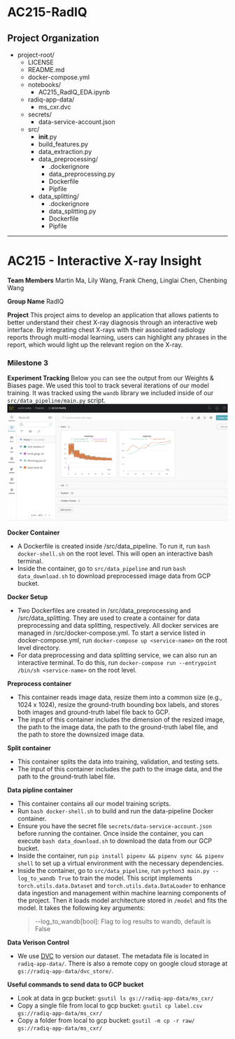 AC215-RadIQ
==============================

Project Organization
---------
- project-root/
    - LICENSE
    - README.md
    - docker-compose.yml
    - notebooks/
        - AC215_RadIQ_EDA.ipynb
    - radiq-app-data/
        - ms_cxr.dvc
    - secrets/
        - data-service-account.json
    - src/
        - __init__.py
        - build_features.py
        - data_extraction.py
        - data_preprocessing/
            - .dockerignore
            - data_preprocessing.py
            - Dockerfile
            - Pipfile
        - data_splitting/
            - .dockerignore
            - data_splitting.py
            - Dockerfile
            - Pipfile



--------

# AC215 - Interactive X-ray Insight

**Team Members**
Martin Ma, Lily Wang, Frank Cheng, Linglai Chen, Chenbing Wang

**Group Name**
RadIQ

**Project**
This project aims to develop an application that allows patients to better understand their chest X-ray diagnosis through an interactive web interface. By integrating chest X-rays with their associated radiology reports through multi-modal learning, users can highlight any phrases in the report, which would light up the relevant region on the X-ray.

### Milestone 3 ###

**Experiment Tracking**
Below you can see the output from our Weights & Biases page. We used this tool to track several iterations of our model training. It was tracked using the `wandb` library we included inside of our `src/data_pipeline/main.py` script.
![WandB Screenshot](./images/wandb.png)


**Docker Container**
- A Dockerfile is created inside /src/data_pipeline. To run it, run `bash docker-shell.sh` on the root level. This will open an interactive bash terminal.
- Inside the container, go to `src/data_pipeline` and run `bash data_download.sh` to download preprocessed image data from GCP bucket.

**Docker Setup**
- Two Dockerfiles are created in /src/data_preprocessing and /src/data_splitting. They are used to create a 
  container for data preprocessing and data splitting, respectively. All docker services are managed in 
  /src/docker-compose.yml. To start a service listed in docker-compose.yml, run `docker-compose up <service-name>` 
  on the root level directory. 
- For data preprocessing and data splitting service, we can also run an interactive terminal. To do this, run 
  `docker-compose run --entrypoint /bin/sh <service-name>` on the root level.

**Preprocess container**
- This container reads image data, resize them into a common size (e.g., 1024 x 1024), resize the ground-truth bounding box labels, and stores both images and ground-truth label file back to GCP.
- The input of this container includes the dimension of the resized image, the path to the image data, the path to the ground-truth label file, and the path to store the downsized image data.


**Split container**
- This container splits the data into training, validation, and testing sets.
- The input of this container includes the path to the image data, and the path to the ground-truth label file.


**Data pipline container**
- This container contains all our model training scripts.
- Run `bash docker-shell.sh` to build and run the data-pipeline Docker container.
- Ensure you have the secret file `secrets/data-service-account.json` before running the container. Once inside the container, you can execute `bash data_download.sh` to download the data from our GCP bucket.
- Inside the container, run `pip install pipenv && pipenv sync && pipenv shell` to set up a virtual environment with the necessary dependencies.
- Inside the container, go to `src/data_pipeline`, run `python3 main.py --log_to_wandb True` to train the model. This script implements `torch.utils.data.Dataset` and `torch.utils.data.DataLoader` to enhance data ingestion and management within machine learning components of the project. Then it loads model architecture stored in `/model` and fits the model. It takes the following key arguments:
    > --log_to_wandb\[bool\]: Flag to log results to wandb, default is False

**Data Verison Control**
- We use [DVC](https://dvc.org) to version our dataset. The metadata file is located in `radiq-app-data/`. There is also a remote copy on google cloud storage at `gs://radiq-app-data/dvc_store/`.

**Useful commands to send data to GCP bucket**
- Look at data in gcp bucket: `gsutil ls gs://radiq-app-data/ms_cxr/`
- Copy a single file from local to gcp bucket: `gsutil cp label.csv gs://radiq-app-data/ms_cxr/`
- Copy a folder from local to gcp bucket: `gsutil -m cp -r raw/ gs://radiq-app-data/ms_cxr/`
